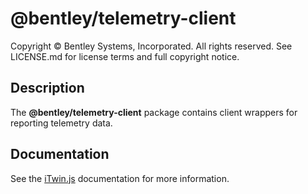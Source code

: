# @bentley/telemetry-client

Copyright © Bentley Systems, Incorporated. All rights reserved. See LICENSE.md for license terms and full copyright notice.

## Description

The **@bentley/telemetry-client** package contains client wrappers for reporting telemetry data.

## Documentation

See the [iTwin.js](https://www.itwinjs.org) documentation for more information.
